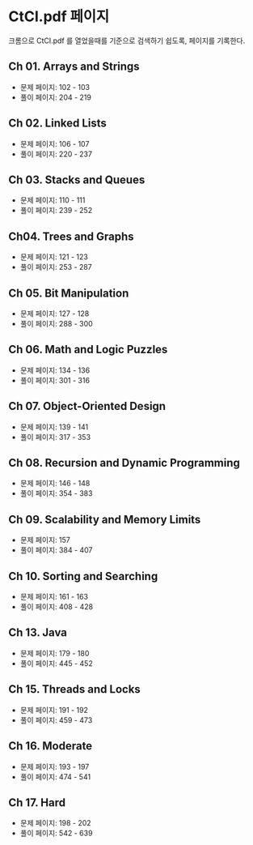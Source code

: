 # CtCI.pdf 페이지

크롬으로 CtCI.pdf 를 열었을때를 기준으로 검색하기 쉽도록, 페이지를 기록한다.

## Ch 01. Arrays and Strings

- 문제 페이지: 102 - 103
- 풀이 페이지: 204 - 219

## Ch 02. Linked Lists

- 문제 페이지: 106 - 107
- 풀이 페이지: 220 - 237

## Ch 03. Stacks and Queues

- 문제 페이지: 110 - 111
- 풀이 페이지: 239 - 252

## Ch04. Trees and Graphs

- 문제 페이지: 121 - 123
- 풀이 페이지: 253 - 287

## Ch 05. Bit Manipulation

- 문제 페이지: 127 - 128
- 풀이 페이지: 288 - 300

## Ch 06. Math and Logic Puzzles

- 문제 페이지: 134 - 136
- 풀이 페이지: 301 - 316

## Ch 07. Object-Oriented Design

- 문제 페이지: 139 - 141
- 풀이 페이지: 317 - 353

## Ch 08. Recursion and Dynamic Programming

- 문제 페이지: 146 - 148
- 풀이 페이지: 354 - 383

## Ch 09. Scalability and Memory Limits

- 문제 페이지: 157
- 풀이 페이지: 384 - 407

## Ch 10. Sorting and Searching

- 문제 페이지: 161 - 163
- 풀이 페이지: 408 - 428

## Ch 13. Java

- 문제 페이지: 179 - 180
- 풀이 페이지: 445 - 452

## Ch 15. Threads and Locks

- 문제 페이지: 191 - 192
- 풀이 페이지: 459 - 473

## Ch 16. Moderate

- 문제 페이지: 193 - 197
- 풀이 페이지: 474 - 541

## Ch 17. Hard

- 문제 페이지: 198 - 202
- 풀이 페이지: 542 - 639
